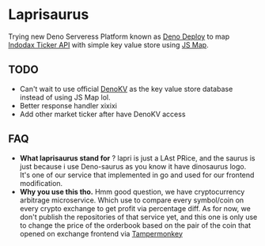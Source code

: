 # Laprisaurus
Trying new Deno Serveress Platform known as [Deno Deploy][deno-deploy-url] to map [Indodax Ticker API][indodax-ticker-url] with simple key value store using [JS Map][js-map-url].

## TODO
- Can't wait to use official [DenoKV][deno-kv-url] as the key value store database instead of using JS Map lol.
- Better response handler xixixi
- Add other market ticker after have DenoKV access

## FAQ
- <b>What laprisaurus stand for</b> ? lapri is just a LAst PRice, and the saurus is just because i use Deno-saurus as you know it have dinosaurus logo. It's one of our service that implemented in go and used for our frontend modification.
- <b>Why you use this tho.</B> Hmm good question, we have cryptocurrency arbitrage microservice. Which use to compare every symbol/coin on every crypto exchange to get profit via percentage diff. As for now, we don't publish the repositories of that service yet, and this one is only use to change the price of the orderbook based on the pair of the coin that opened on exchange frontend via [Tampermonkey][tampermonkey-url] 

[deno-kv-url]: https://deno.com/kv
[deno-deploy-url]: https://deno.com/deploy
[indodax-ticker-url]: https://indodax.com/api/ticker_all
[js-map-url]: https://developer.mozilla.org/en-US/docs/Web/JavaScript/Reference/Global_Objects/Map
[tampermonkey-url]: https://www.tampermonkey.net/